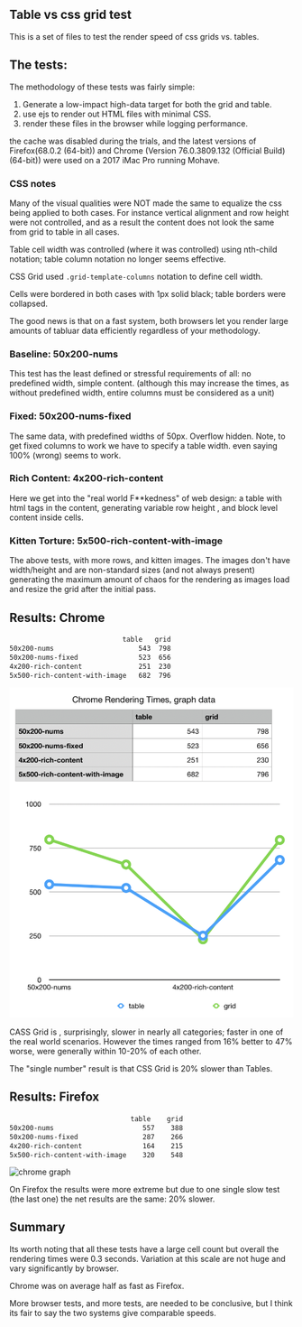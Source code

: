 ## Table vs css grid test

This is a set of files to test the render speed 
of css grids vs. tables. 

## The tests:

The methodology of these tests was fairly simple:

1. Generate a low-impact high-data target for both the grid and table.
2. use ejs to render out HTML files with minimal CSS.
3. render these files in the browser while logging performance.

the cache was disabled during the trials, and the latest versions of Firefox(68.0.2 (64-bit)) 
and Chrome (Version 76.0.3809.132 (Official Build) (64-bit)) were used on a 
2017 iMac Pro running Mohave.

### CSS notes

Many of the visual qualities were NOT made the same to equalize the css being 
applied to both cases. For instance vertical alignment and row height were 
not controlled, and as a result the content does not look the same from
grid to table in all cases. 

Table cell width was controlled (where it was controlled) using nth-child
notation; table column notation no longer seems effective. 

CSS Grid used `.grid-template-columns` notation to define cell width. 

Cells were bordered in both cases with 1px solid black; table borders were collapsed.

The good news is that on a fast system, both browsers let you render large amounts
of tabluar data efficiently regardless of your methodology. 

### Baseline: 50x200-nums

This test has the least defined or stressful requirements of all:
no predefined width, simple content. (although this may increase the times, 
as without predefined width, entire columns must be considered as a unit)

### Fixed: 50x200-nums-fixed

The same data, with predefined widths of 50px. Overflow hidden.
Note, to get fixed columns to work we have to specify a table width. even
saying 100% (wrong) seems to work. 

### Rich Content: 4x200-rich-content 

Here we get into the "real world F**kedness" of web design: a table with 
html tags in the content, generating variable row height , and 
block level content inside cells. 

### Kitten Torture: 5x500-rich-content-with-image

The above tests, with more rows, and kitten images. The images don't have
width/height and are non-standard sizes (and not always present) generating
the maximum amount of chaos for the rendering as images load and resize the grid
after the initial pass.

## Results: Chrome

```
                          	table	grid
50x200-nums	                    543  798
50x200-nums-fixed	            523  656
4x200-rich-content	            251  230
5x500-rich-content-with-image	682  796

```

![chrome graph](https://github.com/bingomanatee/render-speeds-table-vs-css-grid/blob/master/times/chrome%20rendering%20times.png?raw=true)

CASS Grid is , surprisingly, slower in nearly all categories; faster in 
one of the real world scenarios. However the times ranged from 16% better to 
47% worse, were generally within 10-20% of each other. 

The "single number" result is that CSS Grid is 20% slower than Tables. 

## Results: Firefox

```
                              table    grid
50x200-nums                      557    388
50x200-nums-fixed                287    266
4x200-rich-content               164    215
5x500-rich-content-with-image    320    548

```

![chrome graph](https://github.com/bingomanatee/render-speeds-table-vs-css-grid/blob/master/times/firefox%20rendering%20times.png?raw=true)

On Firefox the results were more extreme but due to one single 
slow test (the last one) the net results are the same: 20% slower. 

## Summary

Its worth noting that all these tests have a large cell count but 
overall the rendering times were 0.3 seconds. Variation at this scale 
are not huge and vary significantly by browser. 

Chrome was on average half as fast as Firefox. 

More browser tests, and  more tests, are needed to be conclusive, but I think
its fair to say the two systems give comparable speeds.  
